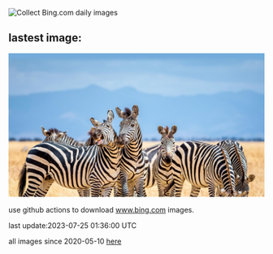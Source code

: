 ![Collect Bing.com daily images](https://github.com/counter2015/bing-daily-images/workflows/Collect%20Bing.com%20daily%20images/badge.svg)
## lastest image:
![](images/ZebraCousins.jpg)

use github actions to download www.bing.com images.

last update:2023-07-25 01:36:00 UTC

all images since 2020-05-10 [here](https://github.com/counter2015/bing-daily-images/tree/master/images) 
